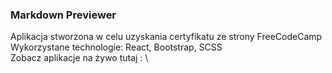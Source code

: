 ### Markdown Previewer

Aplikacja stworzona w celu uzyskania certyfikatu ze strony FreeCodeCamp \
Wykorzystane technologie: React, Bootstrap, SCSS \
Zobacz aplikacje na żywo tutaj : \

